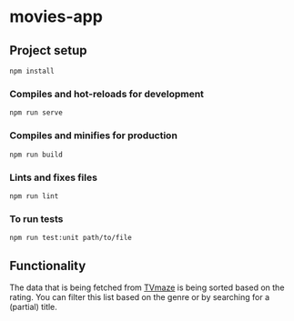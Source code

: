 # movies-app

## Project setup
```
npm install
```

### Compiles and hot-reloads for development
```
npm run serve
```

### Compiles and minifies for production
```
npm run build
```

### Lints and fixes files
```
npm run lint
```

### To run tests
```
npm run test:unit path/to/file
```

## Functionality

The data that is being fetched from [TVmaze](https://www.tvmaze.com/api) is being sorted based on the rating.
You can filter this list based on the genre or by searching for a (partial) title.
